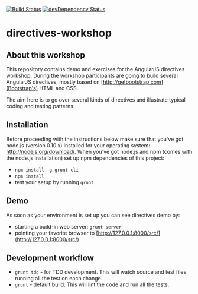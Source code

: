 [![Build Status](https://travis-ci.org/pkozlowski-opensource/directives-workshop.png?branch=master)](https://travis-ci.org/pkozlowski-opensource/directives-workshop)
[![devDependency Status](https://david-dm.org/pkozlowski-opensource/directives-workshop.png?branch=master)](https://david-dm.org/pkozlowski-opensource/directives-workshop#info=devDependencies)

directives-workshop
===================

## About this workshop

This repository contains demo and exercises for the AngularJS directives workshop. During the workshop participants
are going to build several AngularJS directives, mostly based on [http://getbootstrap.com](Bootstrap's) HTML and CSS.

The aim here is to go over several kinds of directives and illustrate typical coding and testing patterns.

## Installation

Before proceeding with the instructions below make sure that you've got node.js (version 0.10.x) installed for your
operating system: http://nodejs.org/download/. When you've got node.js and npm (comes with the node.js installation)
set up npm dependencies of this project:

* `npm install -g grunt-cli`
* `npm install`
* test your setup by running `grunt`

## Demo

As soon as your environment is set up you can see directives demo by:
* starting a build-in web server: `grunt server`
* pointing your favorite browser to [http://127.0.0.1:8000/src/](http://127.0.0.1:8000/src/)

## Development workflow

* `grunt tdd` - for TDD development. This will watch source and test files running all the test on each change.
* `grunt` - default build. This will lint the code and run all the tests.